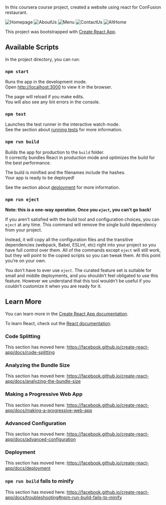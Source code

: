 In this coursera course project, created a website using react for ConFusion restaurant.

![Homepage](https://github.com/masood37/full-stack-react-coursera/blob/master/screenshots/screencapture-localhost-3000-home-2020-12-02-14_32_53.png?raw=true)
![AboutUs](https://github.com/masood37/full-stack-react-coursera/blob/master/screenshots/screencapture-localhost-3000-aboutus-2020-12-02-14_33_30.png?raw=true)
![Menu](https://github.com/masood37/full-stack-react-coursera/blob/master/screenshots/screencapture-localhost-3000-menu-0-2020-12-02-14_34_12.png?raw=true)
![ContactUs](https://github.com/masood37/full-stack-react-coursera/blob/master/screenshots/screencapture-localhost-3000-contactus-2020-12-02-14_34_33.png?raw=true)
![AltHome](https://github.com/masood37/full-stack-react-coursera/blob/master/screenshots/screencapture-file-C-Users-MS-Desktop-Full-Stack-WebDev-Bootstrap4-conFusion-index-html-2020-11-05-16_51_54.png?raw=true)

This project was bootstrapped with [Create React App](https://github.com/facebook/create-react-app).


## Available Scripts

In the project directory, you can run:

### `npm start`

Runs the app in the development mode.<br />
Open [http://localhost:3000](http://localhost:3000) to view it in the browser.

The page will reload if you make edits.<br />
You will also see any lint errors in the console.

### `npm test`

Launches the test runner in the interactive watch mode.<br />
See the section about [running tests](https://facebook.github.io/create-react-app/docs/running-tests) for more information.

### `npm run build`

Builds the app for production to the `build` folder.<br />
It correctly bundles React in production mode and optimizes the build for the best performance.

The build is minified and the filenames include the hashes.<br />
Your app is ready to be deployed!

See the section about [deployment](https://facebook.github.io/create-react-app/docs/deployment) for more information.

### `npm run eject`

**Note: this is a one-way operation. Once you `eject`, you can’t go back!**

If you aren’t satisfied with the build tool and configuration choices, you can `eject` at any time. This command will remove the single build dependency from your project.

Instead, it will copy all the configuration files and the transitive dependencies (webpack, Babel, ESLint, etc) right into your project so you have full control over them. All of the commands except `eject` will still work, but they will point to the copied scripts so you can tweak them. At this point you’re on your own.

You don’t have to ever use `eject`. The curated feature set is suitable for small and middle deployments, and you shouldn’t feel obligated to use this feature. However we understand that this tool wouldn’t be useful if you couldn’t customize it when you are ready for it.

## Learn More

You can learn more in the [Create React App documentation](https://facebook.github.io/create-react-app/docs/getting-started).

To learn React, check out the [React documentation](https://reactjs.org/).

### Code Splitting

This section has moved here: https://facebook.github.io/create-react-app/docs/code-splitting

### Analyzing the Bundle Size

This section has moved here: https://facebook.github.io/create-react-app/docs/analyzing-the-bundle-size

### Making a Progressive Web App

This section has moved here: https://facebook.github.io/create-react-app/docs/making-a-progressive-web-app

### Advanced Configuration

This section has moved here: https://facebook.github.io/create-react-app/docs/advanced-configuration

### Deployment

This section has moved here: https://facebook.github.io/create-react-app/docs/deployment

### `npm run build` fails to minify

This section has moved here: https://facebook.github.io/create-react-app/docs/troubleshooting#npm-run-build-fails-to-minify

